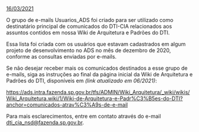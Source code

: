 <u>16/03/2021</u>

O grupo de e-mails Usuarios_ADS foi criado para ser utilizado como destinatário principal de comunicados do DTI-CIA relacionados aos assuntos contidos em nossa Wiki de Arquitetura e Padrões do DTI. 



Essa lista foi criada com os usuários que estavam cadastrados em algum projeto de desenvolvimento no ADS no mês de dezembro de 2020, conforme as consultas enviadas por e-mails.



Se não desejar receber mais os comunicados destinados a esse grupo de e-mails, siga as instruções ao final da página inicial da Wiki de Arquitetura e Padrões do DTI, disponíveis em _(link atualizado em 06/2021)_:

https://ads.intra.fazenda.sp.gov.br/tfs/ADMIN/Wiki_Arquitetura/_wiki/wikis/Wiki_Arquitetura.wiki/1/Wiki-de-Arquitetura-e-Padr%C3%B5es-do-DTI?anchor=comunicados-atrav%C3%A9s-de-e-mail



Para mais esclarecimentos, entre em contato através do e-mail dti_cia_nsd@fazenda.sp.gov.br.